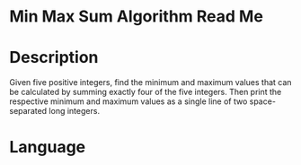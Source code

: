 # Min Max Sum Algorithm Read Me

# Description

Given five positive integers, find the minimum and maximum values that can be calculated by summing exactly four of the five integers. Then print the respective minimum and maximum values as a single line of two space-separated long integers.

# Language